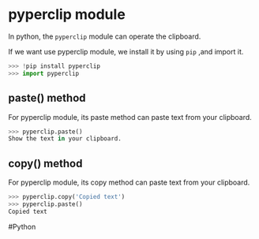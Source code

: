 #  pyperclip module

In python, the `pyperclip` module can operate the clipboard. 

If we want use pyperclip module, we install it by using `pip` ,and import it. 

``` python
>>> !pip install pyperclip
>>> import pyperclip
```

## paste() method

For pyperclip module, its paste method can paste text from your clipboard.

``` python
>>> pyperclip.paste()
Show the text in your clipboard. 
```

## copy() method

For pyperclip module, its copy method can paste text from your clipboard.

``` python 
>>> pyperclip.copy('Copied text')
>>> pyperclip.paste()
Copied text
```

#Python 
